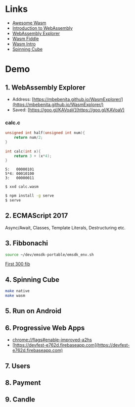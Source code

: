 # Links

* [Awesome Wasm](https://github.com/mbasso/awesome-wasm)
* [Introduction to WebAssembly](https://rsms.me/wasm-intro)
* [WebAssembly Explorer](https://mbebenita.github.io/WasmExplorer/)
* [Wasm Fiddle](https://wasdk.github.io/WasmFiddle/)
* [Wasm Intro](https://github.com/guybedford/wasm-intro)
* [Spinning Cube](https://github.com/callahad/spinning-cube)

# Demo

## 1. WebAssembly Explorer
* Address: [https://mbebenita.github.io/WasmExplorer/](https://mbebenita.github.io/WasmExplorer/) 
* Saved: [https://goo.gl/KAVoaV](https://goo.gl/KAVoaV)

### calc.c
```c
unsigned int half(unsigned int num){
    return num/2;
}
  
int calc(int x){
    return 3 + (x*4);
}
```

```
5:   00000101
5*4: 00010100
3:   00000011
```

```bash
$ xxd calc.wasm
```

```bash
$ npm install -g serve
$ serve 
```

## 2. ECMAScript 2017
Async/Await, Classes, Template Literals, Destructuring etc.

## 3. Fibbonachi

```bash
source ~/dev/emsdk-portable/emsdk_env.sh
```
[First 300 fib](http://www.maths.surrey.ac.uk/hosted-sites/R.Knott/Fibonacci/fibtable.html)

## 4. Spinning Cube

```bash
make native
make wasm
```

## 5. Run on Android

## 6. Progressive Web Apps
* [chrome://flags#enable-improved-a2hs](chrome://flags#enable-improved-a2hs)
* [https://devfest-e762d.firebaseapp.com](https://devfest-e762d.firebaseapp.com)

## 7. Users
## 8. Payment
## 9. Candle